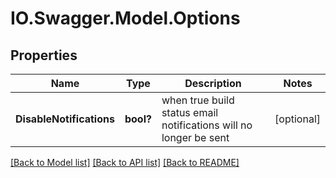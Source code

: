 # IO.Swagger.Model.Options
## Properties

Name | Type | Description | Notes
------------ | ------------- | ------------- | -------------
**DisableNotifications** | **bool?** | when true build status email notifications will no longer be sent | [optional] 

[[Back to Model list]](../README.md#documentation-for-models) [[Back to API list]](../README.md#documentation-for-api-endpoints) [[Back to README]](../README.md)

